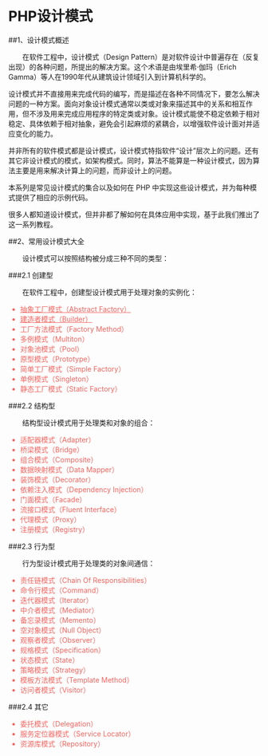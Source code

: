 # PHP设计模式

##1、设计模式概述
<p style="text-indent:2em;">在软件工程中，设计模式（Design Pattern）是对软件设计中普遍存在（反复出现）的各种问题，所提出的解决方案。这个术语是由埃里希·伽玛（Erich Gamma）等人在1990年代从建筑设计领域引入到计算机科学的。

设计模式并不直接用来完成代码的编写，而是描述在各种不同情况下，要怎么解决问题的一种方案。面向对象设计模式通常以类或对象来描述其中的关系和相互作用，但不涉及用来完成应用程序的特定类或对象。设计模式能使不稳定依赖于相对稳定、具体依赖于相对抽象，避免会引起麻烦的紧耦合，以增强软件设计面对并适应变化的能力。

并非所有的软件模式都是设计模式，设计模式特指软件“设计”层次上的问题。还有其它非设计模式的模式，如架构模式。同时，算法不能算是一种设计模式，因为算法主要是用来解决计算上的问题，而非设计上的问题。

本系列是常见设计模式的集合以及如何在 PHP 中实现这些设计模式，并为每种模式提供了相应的示例代码。

很多人都知道设计模式，但并非都了解如何在具体应用中实现，基于此我们推出了这一系列教程。</p>

##2、常用设计模式大全
<p style="text-indent:2em;">设计模式可以按照结构被分成三种不同的类型：</p>

###2.1 创建型

<p style="text-indent:2em;">在软件工程中，创建型设计模式用于处理对象的实例化：</p>


<ul style="color:#f4645f">
<li><a style="color:#f4645f" href="./src/Creational/AbstractFactory/README.md">抽象工厂模式（Abstract Factory）</a></li>
<li><a style="color:#f4645f" href="./src/Creational/Builder/README.md">建造者模式（Builder）</a></li>
<li>工厂方法模式（Factory Method）</li>
<li>多例模式（Multiton）</li>
<li>对象池模式（Pool）</li>
<li>原型模式（Prototype）</li>
<li>简单工厂模式（Simple Factory）</li>
<li>单例模式（Singleton）</li>
<li>静态工厂模式（Static Factory）</li>
</ul>
###2.2 结构型

<p style="text-indent:2em;">结构型设计模式用于处理类和对象的组合：</p>

<ul style="color:#f4645f">
<li>适配器模式（Adapter）</li>
<li>桥梁模式（Bridge）</li>
<li>组合模式（Composite）</li>
<li>数据映射模式（Data Mapper）</li>
<li>装饰模式（Decorator）</li>
<li>依赖注入模式（Dependency Injection）</li>
<li>门面模式（Facade）</li>
<li>流接口模式（Fluent Interface）</li>
<li>代理模式（Proxy）</li>
<li>注册模式（Registry）</li>
</ul>
###2.3 行为型

<p style="text-indent:2em;">行为型设计模式用于处理类的对象间通信：</p>

<ul style="color:#f4645f">
<li>责任链模式（Chain Of Responsibilities）</li>
<li>命令行模式（Command）</li>
<li>迭代器模式（Iterator）</li>
<li>中介者模式（Mediator）</li>
<li>备忘录模式（Memento）</li>
<li>空对象模式（Null Object）</li>
<li>观察者模式（Observer）</li>
<li>规格模式（Specification）</li>
<li>状态模式（State）</li>
<li>策略模式（Strategy）</li>
<li>模板方法模式（Template Method）</li>
<li>访问者模式（Visitor）</li>
</ul>
###2.4 其它

<ul style="color:#f4645f">
<li>委托模式（Delegation）</li>
<li>服务定位器模式（Service Locator）</li>
<li>资源库模式（Repository）</li>
</ul>